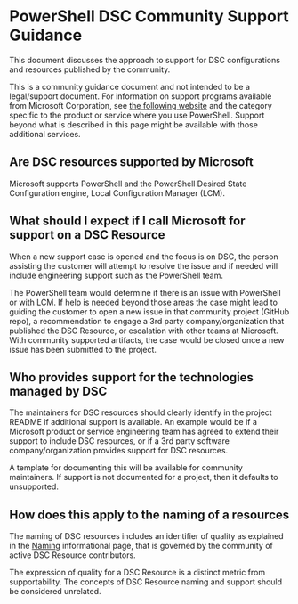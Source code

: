 # PowerShell DSC Community Support Guidance

This document discusses the approach to support for DSC configurations and resources
published by the community.

This is a community guidance document and not intended to be a legal/support document.
For information on support programs available from Microsoft Corporation,
see [the following website](https://support.microsoft.com/en-us/allproducts)
and the category specific to the product or service where you use PowerShell.
Support beyond what is described in this page
might be available with those additional services.

## Are DSC resources supported by Microsoft

Microsoft supports PowerShell and the PowerShell Desired State Configuration
engine, Local Configuration Manager (LCM).

## What should I expect if I call Microsoft for support on a DSC Resource

When a new support case is opened and the focus is on DSC,
the person assisting the customer will attempt to resolve the issue
and if needed will include engineering support such as the PowerShell team.

The PowerShell team would determine if there is an issue with PowerShell or with LCM.
If help is needed beyond those areas the case might lead to guiding the customer
to open a new issue in that community project (GitHub repo),
a recommendation to engage a 3rd party company/organization that published the DSC Resource,
or escalation with other teams at Microsoft.
With community supported artifacts,
the case would be closed once a new issue has been submitted to the project.

## Who provides support for the technologies managed by DSC

The maintainers for DSC resources should clearly identify in the project README
if additional support is available.
An example would be if a Microsoft product or service engineering team
has agreed to extend their support to include DSC resources,
or if a 3rd party software company/organization provides support for DSC resources.

A template for documenting this will be available for community maintainers.
If support is not documented for a project,
then it defaults to unsupported.

## How does this apply to the naming of a resources

The naming of DSC resources includes an identifier of quality
as explained in the [Naming](Naming.md) informational page,
that is governed by the community of active DSC Resource contributors.

The expression of quality for a DSC Resource is a distinct metric from supportability.
The concepts of DSC Resource naming and support
should be considered unrelated.
